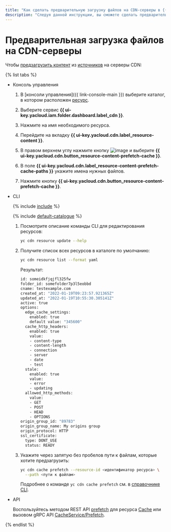 ```yaml
---
title: "Как сделать предварительную загрузку файлов на CDN-серверы в {{ cdn-full-name }}"
description: "Следуя данной инструкции, вы сможете сделать предварительную загрузку файлов на CDN-серверы." 
---
```


# Предварительная загрузка файлов на CDN-серверы

Чтобы [предзагрузить контент](../../concepts/caching.md#prefetch) из [источников](../../concepts/origins.md) на серверы CDN:

{% list tabs %}

- Консоль управления
  
  1. В [консоли управления]({{ link-console-main }}) выберите каталог, в котором расположен [ресурс](../../concepts/resource.md).

  1. Выберите сервис **{{ ui-key.yacloud.iam.folder.dashboard.label_cdn }}**.
  
  1. Нажмите на имя необходимого ресурса.
  
  1. Перейдите на вкладку **{{ ui-key.yacloud.cdn.label_resource-content }}**.
  
  1. В правом верхнем углу нажмите кнопку ![image](../../../_assets/console-icons/ellipsis.svg) и выберите **{{ ui-key.yacloud.cdn.button_resource-content-prefetch-cache }}**.
  
  1. В поле **{{ ui-key.yacloud.cdn.label_resource-content-prefetch-cache-paths }}** укажите имена нужных файлов.
  
  1. Нажмите кнопку **{{ ui-key.yacloud.cdn.button_resource-content-prefetch-cache }}**.

- CLI
  
  {% include [include](../../../_includes/cli-install.md) %}

  {% include [default-catalogue](../../../_includes/default-catalogue.md) %}
  
  1. Посмотрите описание команды CLI для редактирования ресурсов:
  
      ```bash
      yc cdn resource update --help
      ```

  1. Получите список всех ресурсов в каталоге по умолчанию:

      ```bash
      yc cdn resource list --format yaml
      ```
  
      Результат:

      ```bash
      id: someidkfjqjfl325fw
      folder_id: somefolder7p3l5eobbd
      cname: testexample.com
      created_at: "2022-01-19T09:23:57.921365Z"
      updated_at: "2022-01-19T10:55:30.305141Z"
      active: true
      options:
        edge_cache_settings:
          enabled: true
          default value: "345600"
        cache_http_headers:
          enabled: true
          value:
          - content-type
          - content-length
          - connection
          - server
          - date
          - test
        stale:
          enabled: true
          value:
          - error
          - updating
        allowed_http_methods:
          value:
          - GET
          - POST
          - HEAD
          - OPTIONS
      origin_group_id: "89783"
      origin_group_name: My origins group
      origin_protocol: HTTP
      ssl_certificate:
        type: DONT_USE
        status: READY
      ```
  
  1. Укажите через запятую без пробелов пути к файлам, которые хотите предзагрузить:

      ```bash
      yc cdn cache prefetch --resource-id <идентификатор ресурса> \
        --path <пути к файлам>
      ```
      
      Подробнее о команде `yc cdn cache prefetch` см. в [справочнике CLI](../../../cli/cli-ref/managed-services/cdn/cache/prefetch.md).

- API

  Воспользуйтесь методом REST API [prefetch](../../api-ref/Cache/prefetch.md) для ресурса [Cache](../../api-ref/Cache/index.md) или вызовом gRPC API [CacheService/Prefetch](../../api-ref/grpc/cache_service.md#Prefetch).

{% endlist %}
  